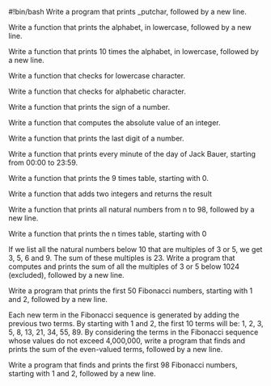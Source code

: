 #!bin/bash
Write a program that prints _putchar, followed by a new line.

Write a function that prints the alphabet, in lowercase, followed by a new line.

Write a function that prints 10 times the alphabet, in lowercase, followed by a new line.

Write a function that checks for lowercase character.

Write a function that checks for alphabetic character.

Write a function that prints the sign of a number.

Write a function that computes the absolute value of an integer.

Write a function that prints the last digit of a number.

Write a function that prints every minute of the day of Jack Bauer, starting from 00:00 to 23:59.

Write a function that prints the 9 times table, starting with 0.

Write a function that adds two integers and returns the result

Write a function that prints all natural numbers from n to 98, followed by a new line.

Write a function that prints the n times table, starting with 0

If we list all the natural numbers below 10 that are multiples of 3 or 5, we get 3, 5, 6 and 9. The sum of these multiples is 23. Write a program that computes and prints the sum of all the multiples of 3 or 5 below 1024 (excluded), followed by a new line.

Write a program that prints the first 50 Fibonacci numbers, starting with 1 and 2, followed by a new line.

Each new term in the Fibonacci sequence is generated by adding the previous two terms. By starting with 1 and 2, the first 10 terms will be: 1, 2, 3, 5, 8, 13, 21, 34, 55, 89. By considering the terms in the Fibonacci sequence whose values do not exceed 4,000,000, write a program that finds and prints the sum of the even-valued terms, followed by a new line.

Write a program that finds and prints the first 98 Fibonacci numbers, starting with 1 and 2, followed by a new line.

